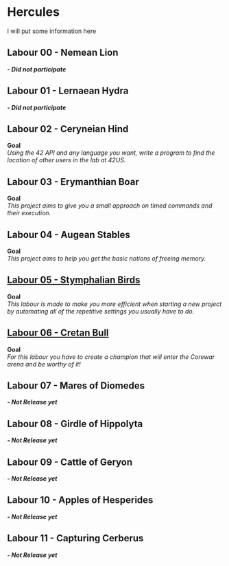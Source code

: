 # Hercules
I will put some information here

## Labour 00 - Nemean Lion
**_- Did not participate_**

## Labour 01 - Lernaean Hydra
**_- Did not participate_**

## Labour 02 - Ceryneian Hind
**Goal**  
*Using the 42 API and any language you want, write a program to find the location of other users in the lab at 42US.*

## Labour 03 - Erymanthian Boar
**Goal**  
*This project aims to give you a small approach on timed commands and their execution.*

## Labour 04 - Augean Stables
**Goal**  
*This project aims to help you get the basic notions of freeing memory.*

## [Labour 05 - Stymphalian Birds](05-stymphalian-birds/README.md)
**Goal**  
*This labour is made to make you more efficient when starting a new project by automating all of the repetitive settings you usually have to do.*

## [Labour 06 - Cretan Bull](06-cretan-bull/)
**Goal**  
*For this labour you have to create a champion that will enter the Corewar arena and be worthy of it!*

## Labour 07 - Mares of Diomedes 
**_- Not Release yet_**

## Labour 08 - Girdle of Hippolyta
**_- Not Release yet_**

## Labour 09 - Cattle of Geryon
**_- Not Release yet_**

## Labour 10 - Apples of Hesperides
**_- Not Release yet_**

## Labour 11 - Capturing Cerberus
**_- Not Release yet_**
